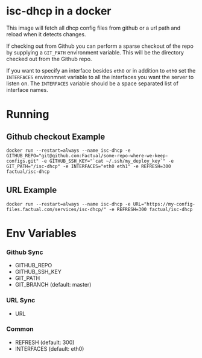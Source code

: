# isc-dhcp in a docker

This image will fetch all dhcp config files from github or a url path and reload when it detects changes.

If checking out from Github you can perform a sparse checkout of the repo by supplying a `GIT_PATH` environment variable. This will be the directory checked out from the Github repo.

If you want to specify an interface besides `eth0` or in addition to `eth0` set the `INTERFACES` environmnet variable to all the interfaces you want the server to listen on. The `INTERFACES` variable should be a space separated list of interface names.

# Running
## Github checkout Example
```
docker run --restart=always --name isc-dhcp -e GITHUB_REPO="git@github.com:Factual/some-repo-where-we-keep-configs.git" -e GITHUB_SSH_KEY="`cat ~/.ssh/my_deploy_key`" -e GIT_PATH="/isc-dhcp" -e INTERFACES="eth0 eth1" -e REFRESH=300 factual/isc-dhcp
```

## URL Example
```
docker run --restart=always --name isc-dhcp -e URL="https://my-config-files.factual.com/services/isc-dhcp/" -e REFRESH=300 factual/isc-dhcp
```

# Env Variables

### Github Sync
  - GITHUB_REPO
  - GITHUB_SSH_KEY
  - GIT_PATH
  - GIT_BRANCH (default: master)

### URL Sync
  - URL

### Common
  - REFRESH (default: 300)
  - INTERFACES (default: eth0)
